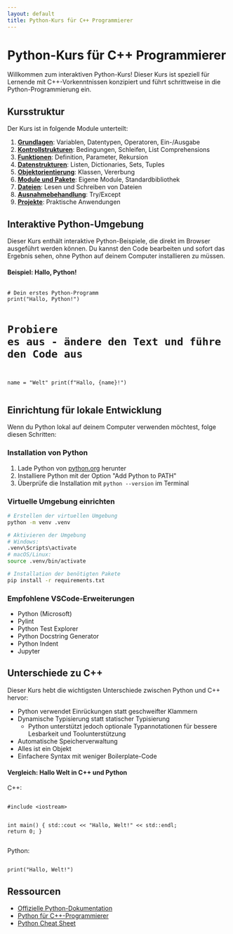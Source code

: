 ```yaml
---
layout: default
title: Python-Kurs für C++ Programmierer
---
```


# Python-Kurs für C++ Programmierer

Willkommen zum interaktiven Python-Kurs! Dieser Kurs ist speziell für Lernende mit C++-Vorkenntnissen konzipiert und führt schrittweise in die Python-Programmierung ein.

## Kursstruktur

Der Kurs ist in folgende Module unterteilt:

1. [**Grundlagen**](grundlagen/index.md): Variablen, Datentypen, Operatoren, Ein-/Ausgabe
2. [**Kontrollstrukturen**](kontrollstrukturen/index.md): Bedingungen, Schleifen, List Comprehensions
3. [**Funktionen**](funktionen/index.md): Definition, Parameter, Rekursion
4. [**Datenstrukturen**](datenstrukturen/index.md): Listen, Dictionaries, Sets, Tuples
5. [**Objektorientierung**](objektorientierung/index.md): Klassen, Vererbung
6. [**Module und Pakete**](module_und_pakete/index.md): Eigene Module, Standardbibliothek
7. [**Dateien**](dateien/index.md): Lesen und Schreiben von Dateien
8. [**Ausnahmebehandlung**](ausnahmebehandlung/index.md): Try/Except
9. [**Projekte**](projekte/index.md): Praktische Anwendungen

## Interaktive Python-Umgebung

Dieser Kurs enthält interaktive Python-Beispiele, die direkt im Browser ausgeführt werden können. Du kannst den Code bearbeiten und sofort das Ergebnis sehen, ohne Python auf deinem Computer installieren zu müssen.

<div class="pyscript-example">
<h4>Beispiel: Hallo, Python!</h4>
<pre><code class="language-python">
# Dein erstes Python-Programm
print("Hallo, Python!")

# Probiere es aus - ändere den Text und führe den Code aus
name = "Welt"
print(f"Hallo, {name}!")
</code></pre>
</div>

## Einrichtung für lokale Entwicklung

Wenn du Python lokal auf deinem Computer verwenden möchtest, folge diesen Schritten:

### Installation von Python

1. Lade Python von [python.org](https://www.python.org/downloads/) herunter
2. Installiere Python mit der Option "Add Python to PATH"
3. Überprüfe die Installation mit `python --version` im Terminal

### Virtuelle Umgebung einrichten

```bash
# Erstellen der virtuellen Umgebung
python -m venv .venv

# Aktivieren der Umgebung
# Windows:
.venv\Scripts\activate
# macOS/Linux:
source .venv/bin/activate

# Installation der benötigten Pakete
pip install -r requirements.txt
```

### Empfohlene VSCode-Erweiterungen

- Python (Microsoft)
- Pylint
- Python Test Explorer
- Python Docstring Generator
- Python Indent
- Jupyter

## Unterschiede zu C++

Dieser Kurs hebt die wichtigsten Unterschiede zwischen Python und C++ hervor:

- Python verwendet Einrückungen statt geschweifter Klammern
- Dynamische Typisierung statt statischer Typisierung
  - Python unterstützt jedoch optionale Typannotationen für bessere Lesbarkeit und Toolunterstützung
- Automatische Speicherverwaltung
- Alles ist ein Objekt
- Einfachere Syntax mit weniger Boilerplate-Code

<div class="cpp-comparison">
<h4>Vergleich: Hallo Welt in C++ und Python</h4>

<p>C++:</p>
<pre><code class="language-cpp">
#include &lt;iostream&gt;

int main() {
    std::cout << "Hallo, Welt!" << std::endl;
    return 0;
}
</code></pre>

<p>Python:</p>
<pre><code class="language-python">
print("Hallo, Welt!")
</code></pre>
</div>

## Ressourcen

- [Offizielle Python-Dokumentation](https://docs.python.org/de/3/)
- [Python für C++-Programmierer](https://realpython.com/python-vs-cpp/)
- [Python Cheat Sheet](https://www.pythoncheatsheet.org/)